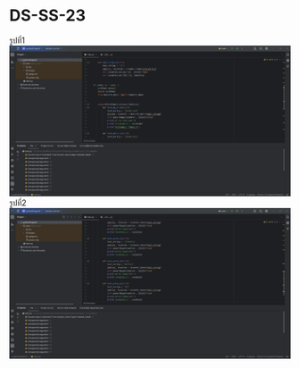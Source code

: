 # DS-SS-23
รูปที่1
![screenshot](https://github.com/9-darkness/DS-SS-23/blob/main/code1.png)
รูปที่2
![screenshot](https://github.com/9-darkness/DS-SS-23/blob/main/code2.png)
